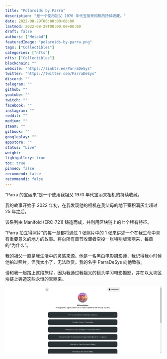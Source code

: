 ```yaml
---
title: "Polaroids by Parra"
description: "是一个使用祖父 1970 年代宝丽来相机的持续收藏。"
date: 2022-08-29T00:00:00+08:00
lastmod: 2022-08-29T00:00:00+08:00
draft: false
authors: ["Metabd"]
featuredImage: "polaroids-by-parra.png"
tags: ["Collectibles"]
categories: ["nfts"]
nfts: ["Collectibles"]
blockchain: ""
website: "https://linktr.ee/ParraDeSys"
twitter: "https://twitter.com/ParraDeSys"
discord: ""
telegram: ""
github: ""
youtube: ""
twitch: ""
facebook: ""
instagram: ""
reddit: ""
medium: ""
steam: ""
gitbook: ""
googleplay: ""
appstore: ""
status: "Live"
weight: 
lightgallery: true
toc: true
pinned: false
recommend: false
recommend1: false
---
```

“Parra 的宝丽来”是一个使用我祖父 1970 年代宝丽来相机的持续收藏。

我的故事开始于 2022 年初，在我发现他的相机在我父母的地下室积满灰尘超过 25 年之后。

该系列由 Manifold (ERC-721) 铸造而成，并利用区块链上的七个稀有特征。

“Parra 拍立得照片”的每一章都将通过 1 张照片中的 1 张来讲述一个在我生命中具有重要意义的地方的故事。将向所有章节收藏者空投一张特别版宝丽来，每章的“为什么”。

我的祖父一直是我生活中的灵感来源。他是一名黑白电影摄影师，我记得我小时候他拍过照片，但我太小了，无法欣赏。我的名字 ParraDeSys 向他致敬。

请和我一起踏上这段旅程，因为我通过我祖父的镜头学习电影摄影，并在以太坊区块链上铸造这些永恒的宝丽来。

![nft](6134213421.png)